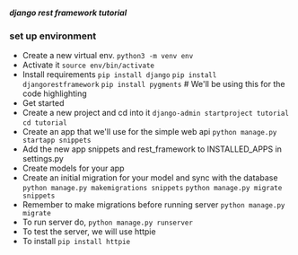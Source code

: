 ##### django rest framework tutorial
### set up environment
- Create a new virtual env.
`python3 -m venv env`
- Activate it
`source env/bin/activate`
- Install requirements
`pip install django`
`pip install djangorestframework`
`pip install pygments`  # We'll be using this for the code highlighting
- Get started
- Create a new project and cd into it
`django-admin startproject tutorial`
`cd tutorial`
- Create an app that we'll use for the simple web api
`python manage.py startapp snippets`
- Add the new app snippets and rest_framework to INSTALLED_APPS in settings.py
- Create models for your app
- Create an initial migration for your model and sync with the database
`python manage.py makemigrations snippets`
`python manage.py migrate snippets`
- Remember to make migrations before running server
`python manage.py migrate`
- To run server do,
`python manage.py runserver`
- To test the server, we will use httpie
- To install
`pip install httpie`

